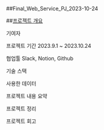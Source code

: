 ##Final_Web_Service_PJ_2023-10-24

##[프로젝트 개요]()


기여자

프로젝트 기간
2023.9.1 ~ 2023.10.24

협업툴
Slack, Notion, Github

기술 스택

사용한 데이터

프로젝트 내용 요약

프로젝트 정리

프로젝트 회고
